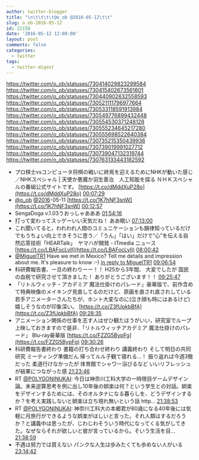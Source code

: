 ```yaml
---
author: twitter-blogger
title: "\n\t\t\t\t@o_ob @2016-05-12\t\t"
slug: o_ob-2016-05-12
id: 22158
date: '2016-05-12 12:00:00'
layout: post
comments: false
categories:
  - twitter
tags:
  - twitter-digest
---
```


https://twitter.com/o_ob/statuses/730414029823299584 https://twitter.com/o_ob/statuses/730415402673561601 https://twitter.com/o_ob/statuses/730440902632558593 https://twitter.com/o_ob/statuses/730521111796977664 https://twitter.com/o_ob/statuses/730533118591913984 https://twitter.com/o_ob/statuses/730549776899432448 https://twitter.com/o_ob/statuses/730554530371248128 https://twitter.com/o_ob/statuses/730555234645217280 https://twitter.com/o_ob/statuses/730555698522640384 https://twitter.com/o_ob/statuses/730735215350439936 https://twitter.com/o_ob/statuses/730739019991027712 https://twitter.com/o_ob/statuses/730739047132319744 https://twitter.com/o_ob/statuses/730763133443182592  

*   プロ棋士vsコンピュータ将棋の戦いに終焉を迎えるためにNHKが動いた感じ／NHKスペシャル | 天使か悪魔か羽生善治　人工知能を探る ＮＨＫスペシャルの番組公式サイトです。 [https://t.co/dMddXuP28o](https://t.co/dMddXuP28o) [00:07:29](https://twitter.com/o_ob/statuses/730414029823299584)
*   [@o_ob](https://twitter.com/o_ob) [@2016](https://twitter.com/2016)-05-11 [https://t.co/1K7hNF3snW](https://t.co/1K7hNF3snW) [00:12:57](https://twitter.com/o_ob/statuses/730415402673561601)
*   SengaDoga v.1.03うおっしゃあああ [01:54:16](https://twitter.com/o_ob/statuses/730440902632558593)
*   打って変わってスッゲーいい天気だね！ ああ眠い [07:13:00](https://twitter.com/o_ob/statuses/730521111796977664)
*   これ聞いてると，われわれ人間のコミュニケーションも韻律知っているだけでもうちょい向上できそうに思う／「うん」「はい」だけで“心”を伝える自然応答技術「HEARTalk」　ヤマハが開発 - ITmedia ニュース [https://t.co/LBAFocLyII](https://t.co/LBAFocLyII) [08:00:42](https://twitter.com/o_ob/statuses/730533118591913984)
*   [@MiguelTR1](https://twitter.com/MiguelTR1) Have we met in Mexico? Tell me details and impression about me. It's pleasure to know :-) [in reply to MiguelTR1](https://twitter.com/MiguelTR1/statuses/730539450023841793) [09:06:54](https://twitter.com/o_ob/statuses/730549776899432448)
*   科研費報告書、一旦の終わりーー！！ H25から3年間、 大変でしたが 国民の血税で研究させて頂きました！ ありがとうございます！！ [09:25:47](https://twitter.com/o_ob/statuses/730554530371248128)
*   「リトルウィッチ・アカデミア 魔法仕掛けのパレード」豪華版で、前作含めて特典映像のメイキング見直してるのだけど、原画を直され直されしている若手アニメーターさんたちが、ホント大変なのに(泣き顔も時にはあるけど)嬉しそうなのが印象深い。 [https://t.co/Z3fUpkbBfA](https://t.co/Z3fUpkbBfA) [09:28:35](https://twitter.com/o_ob/statuses/730555234645217280)
*   アニメーション関係の仕事を志す人はぜひ観たほうがいい，研究室でループ上映しておきますので是非．「リトルウィッチアカデミア 魔法仕掛けのパレード」 Blu-ray豪華版 [https://t.co/FZZG5BypFg](https://t.co/FZZG5BypFg) [09:30:26](https://twitter.com/o_ob/statuses/730555698522640384)
*   科研費報告書終わり 書籍の打ち合わせ終わり 講義終わり そして明日の共同研究 ミーティング準備だん 帰ってルル子観て寝れる...！ 振り返れば今週3徹だった 柔道行けなかったが 体育館でシャワー浴びるなど いいリフレッシュが結果につながった感 [21:23:46](https://twitter.com/o_ob/statuses/730735215350439936)
*   RT [@POLYGONINUKAI](https://twitter.com/POLYGONINUKAI): 今日は神奈川工科大学の一時限目ゲームデザイン論。未来逆算思考を例に出し10年後の娯楽は何？という学生との対話。娯楽をデザインするためには、そのオルタナになる暮らしを、どうデザインするか？を考え実践しないと娯楽は立ち現れ無いという話 http… [21:38:53](https://twitter.com/o_ob/statuses/730739019991027712)
*   RT [@POLYGONINUKAI](https://twitter.com/POLYGONINUKAI): 神奈川工科大の本郷君が60歳になる40年後には気軽に月旅行ができるような娯楽がほしいと言った。それ人類はするだろうか？と講義中は思ったが、じわじわそういう時代になってくる気がしてきた。なぜならそれが欲しいと彼が言っているから。そいう生活を目… [21:38:59](https://twitter.com/o_ob/statuses/730739047132319744)
*   不遇は努力では買えない パンクな人生は歩みたくても歩めない人がいる [23:14:42](https://twitter.com/o_ob/statuses/730763133443182592)